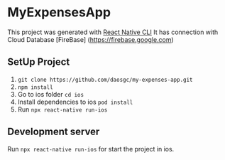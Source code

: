 # MyExpensesApp

This project was generated with [React Native CLI](https://reactnative.dev/docs/environment-setup)
It has connection with Cloud Database [FireBase] (https://firebase.google.com)

## SetUp Project

1. `git clone https://github.com/daosgc/my-expenses-app.git`
2. `npm install`
4. Go to ios folder `cd ios`
5. Install dependencies to ios `pod install`
6. Run `npx react-native run-ios`

## Development server

Run `npx react-native run-ios` for start the project in ios.


